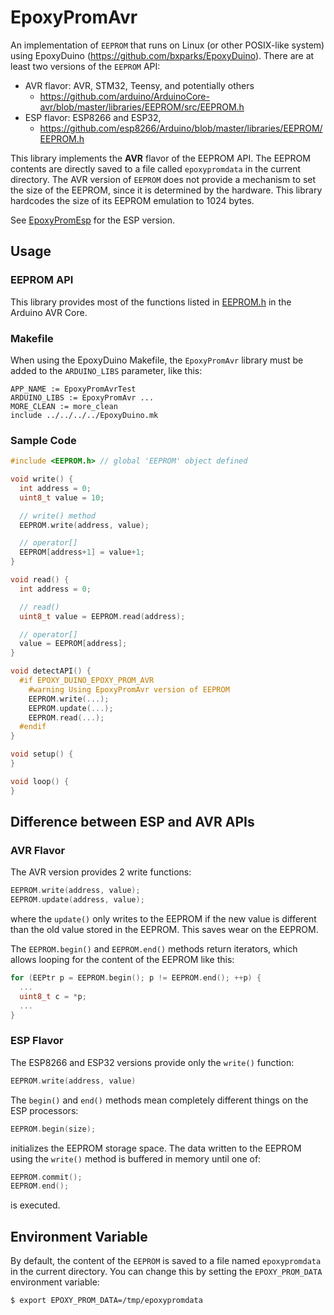 # EpoxyPromAvr

An implementation of `EEPROM` that runs on Linux (or other POSIX-like system)
using EpoxyDuino (https://github.com/bxparks/EpoxyDuino). There are at least two
versions of the `EEPROM` API:

* AVR flavor: AVR, STM32, Teensy, and potentially others
    * https://github.com/arduino/ArduinoCore-avr/blob/master/libraries/EEPROM/src/EEPROM.h
* ESP flavor: ESP8266 and ESP32,
    * https://github.com/esp8266/Arduino/blob/master/libraries/EEPROM/EEPROM.h

This library implements the **AVR** flavor of the EEPROM API. The EEPROM
contents are directly saved to a file called `epoxypromdata` in the current
directory. The AVR version of `EEPROM` does not provide a mechanism to set the
size of the EEPROM, since it is determined by the hardware. This library
hardcodes the size of its EEPROM emulation to 1024 bytes.

See [EpoxyPromEsp](../EpoxyPromEsp/) for the ESP version.

## Usage

### EEPROM API

This library provides most of the functions listed in
[EEPROM.h](https://github.com/arduino/ArduinoCore-avr/blob/master/libraries/EEPROM/src/EEPROM.h)
in the Arduino AVR Core.

### Makefile

When using the EpoxyDuino Makefile, the `EpoxyPromAvr` library must be added to
the `ARDUINO_LIBS` parameter, like this:

```
APP_NAME := EpoxyPromAvrTest
ARDUINO_LIBS := EpoxyPromAvr ...
MORE_CLEAN := more_clean
include ../../../../EpoxyDuino.mk
```

### Sample Code

```C++
#include <EEPROM.h> // global 'EEPROM' object defined

void write() {
  int address = 0;
  uint8_t value = 10;

  // write() method
  EEPROM.write(address, value);

  // operator[]
  EEPROM[address+1] = value+1;
}

void read() {
  int address = 0;

  // read()
  uint8_t value = EEPROM.read(address);

  // operator[]
  value = EEPROM[address];
}

void detectAPI() {
  #if EPOXY_DUINO_EPOXY_PROM_AVR
    #warning Using EpoxyPromAvr version of EEPROM
    EEPROM.write(...);
    EEPROM.update(...);
    EEPROM.read(...);
  #endif
}

void setup() {
}

void loop() {
}
```

## Difference between ESP and AVR APIs

### AVR Flavor

The AVR version provides 2 write functions:

```C++
EEPROM.write(address, value);
EEPROM.update(address, value);
```
where the `update()` only writes to the EEPROM if the new value is different
than the old value stored in the EEPROM. This saves wear on the EEPROM.

The `EEPROM.begin()` and `EEPROM.end()` methods return iterators, which allows
looping for the content of the EEPROM like this:

```C++
for (EEPtr p = EEPROM.begin(); p != EEPROM.end(); ++p) {
  ...
  uint8_t c = *p;
  ...
}
```

### ESP Flavor

The ESP8266 and ESP32 versions provide only the `write()` function:

```C++
EEPROM.write(address, value)
```

The `begin()` and `end()` methods mean completely different things on the ESP
processors:

```C++
EEPROM.begin(size);
```
initializes the EEPROM storage space. The data written to the EEPROM using
the `write()` method is buffered in memory until one of:

```C++
EEPROM.commit();
EEPROM.end();
```
is executed.

## Environment Variable

By default, the content of the `EEPROM` is saved to a file named
`epoxypromdata` in the current directory. You can change this by setting the
`EPOXY_PROM_DATA` environment variable:

```
$ export EPOXY_PROM_DATA=/tmp/epoxypromdata
```
